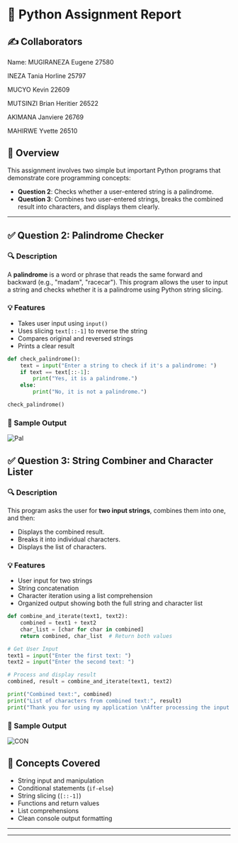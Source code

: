 
# 🐍 Python Assignment Report
## ✍️ Collaborators
Name:
MUGIRANEZA Eugene  27580

INEZA Tania Horline 25797

MUCYO Kevin 22609

MUTSINZI Brian Heritier 26522

AKIMANA Janviere 26769

MAHIRWE Yvette 26510

## 📄 Overview

This assignment involves two simple but important Python programs that demonstrate core programming concepts:

* **Question 2**: Checks whether a user-entered string is a palindrome.
* **Question 3**: Combines two user-entered strings, breaks the combined result into characters, and displays them clearly.

---

## ✅ Question 2: Palindrome Checker

### 🔍 Description

A **palindrome** is a word or phrase that reads the same forward and backward (e.g., "madam", "racecar"). This program allows the user to input a string and checks whether it is a palindrome using Python string slicing.

### 💡 Features

* Takes user input using `input()`
* Uses slicing `text[::-1]` to reverse the string
* Compares original and reversed strings
* Prints a clear result
```python
def check_palindrome():
    text = input("Enter a string to check if it's a palindrome: ")
    if text == text[::-1]:
        print("Yes, it is a palindrome.")
    else:
        print("No, it is not a palindrome.")

check_palindrome()
```

### 🧾 Sample Output
![Pal](https://github.com/user-attachments/assets/feeb9042-9efc-4020-9558-5968e5c3ec49)


## ✅ Question 3: String Combiner and Character Lister

### 🔍 Description

This program asks the user for **two input strings**, combines them into one, and then:

* Displays the combined result.
* Breaks it into individual characters.
* Displays the list of characters.

### 💡 Features

* User input for two strings
* String concatenation
* Character iteration using a list comprehension
* Organized output showing both the full string and character list

```python
def combine_and_iterate(text1, text2):
    combined = text1 + text2
    char_list = [char for char in combined]
    return combined, char_list  # Return both values

# Get User Input
text1 = input("Enter the first text: ")
text2 = input("Enter the second text: ")

# Process and display result
combined, result = combine_and_iterate(text1, text2)

print("Combined text:", combined)
print("List of characters from combined text:", result)
print("Thank you for using my application \nAfter processing the input.")
```

### 🧾 Sample Output

![CON](https://github.com/user-attachments/assets/82699b4c-9461-416d-a8b2-186cf6a69e6d)


## 🧠 Concepts Covered

* String input and manipulation
* Conditional statements (`if-else`)
* String slicing (`[::-1]`)
* Functions and return values
* List comprehensions
* Clean console output formatting

---






---


